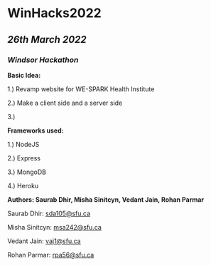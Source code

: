 # **WinHacks2022** 

## *26th March 2022*

### *Windsor Hackathon*


**Basic Idea:**

1.) Revamp website for WE-SPARK Health Institute

2.) Make a client side and a server side

3.) 



**Frameworks used:**

1.) NodeJS

2.) Express

3.) MongoDB

4.) Heroku


**Authors: Saurab Dhir, Misha Sinitcyn, Vedant Jain, Rohan Parmar**


Saurab Dhir: sda105@sfu.ca

Misha Sinitcyn: msa242@sfu.ca

Vedant Jain: vaj1@sfu.ca

Rohan Parmar: rpa56@sfu.ca

